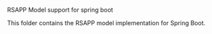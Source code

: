 RSAPP Model support for spring boot

This folder contains the RSAPP model implementation for Spring Boot.